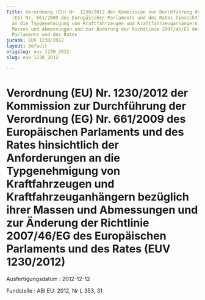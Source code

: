 ```yaml
---
Title: Verordnung (EU) Nr. 1230/2012 der Kommission zur Durchführung der Verordnung
  (EG) Nr. 661/2009 des Europäischen Parlaments und des Rates hinsichtlich der Anforderungen
  an die Typgenehmigung von Kraftfahrzeugen und Kraftfahrzeuganhängern bezüglich ihrer
  Massen und Abmessungen und zur Änderung der Richtlinie 2007/46/EG des Europäischen
  Parlaments und des Rates
jurabk: EUV 1230/2012
layout: default
origslug: euv_1230_2012
slug: euv_1230_2012

---
```


# Verordnung (EU) Nr. 1230/2012 der Kommission zur Durchführung der Verordnung (EG) Nr. 661/2009 des Europäischen Parlaments und des Rates hinsichtlich der Anforderungen an die Typgenehmigung von Kraftfahrzeugen und Kraftfahrzeuganhängern bezüglich ihrer Massen und Abmessungen und zur Änderung der Richtlinie 2007/46/EG des Europäischen Parlaments und des Rates (EUV 1230/2012)

Ausfertigungsdatum
:   2012-12-12

Fundstelle
:   ABl EU: 2012, Nr L 353, 31


